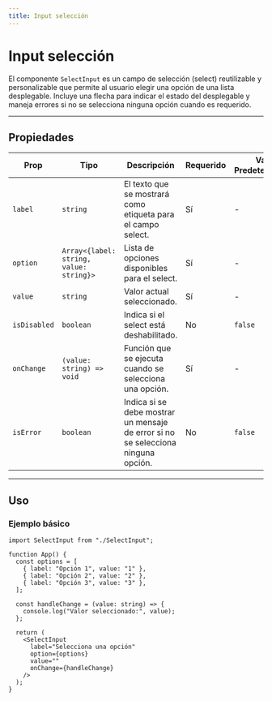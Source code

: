 ```yaml
---
title: Input selección
---
```


# Input selección

El componente `SelectInput` es un campo de selección (select) reutilizable y personalizable que permite al usuario elegir una opción de una lista desplegable. Incluye una flecha para indicar el estado del desplegable y maneja errores si no se selecciona ninguna opción cuando es requerido.

---

## Propiedades

| Prop         | Tipo                                    | Descripción                                                                       | Requerido | Valor Predeterminado |
| ------------ | --------------------------------------- | --------------------------------------------------------------------------------- | --------- | -------------------- |
| `label`      | `string`                                | El texto que se mostrará como etiqueta para el campo select.                      | Sí        | -                    |
| `option`     | `Array<{label: string, value: string}>` | Lista de opciones disponibles para el select.                                     | Sí        | -                    |
| `value`      | `string`                                | Valor actual seleccionado.                                                        | Sí        | -                    |
| `isDisabled` | `boolean`                               | Indica si el select está deshabilitado.                                           | No        | `false`              |
| `onChange`   | `(value: string) => void`               | Función que se ejecuta cuando se selecciona una opción.                           | Sí        | -                    |
| `isError`    | `boolean`                               | Indica si se debe mostrar un mensaje de error si no se selecciona ninguna opción. | No        | `false`              |

---

## **Uso**

### **Ejemplo básico**

```tsx
import SelectInput from "./SelectInput";

function App() {
  const options = [
    { label: "Opción 1", value: "1" },
    { label: "Opción 2", value: "2" },
    { label: "Opción 3", value: "3" },
  ];

  const handleChange = (value: string) => {
    console.log("Valor seleccionado:", value);
  };

  return (
    <SelectInput
      label="Selecciona una opción"
      option={options}
      value=""
      onChange={handleChange}
    />
  );
}
```
